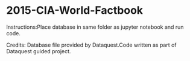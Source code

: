 # 2015-CIA-World-Factbook

Instructions:Place database in same folder as jupyter notebook and run code.

Credits: Database file provided by Dataquest.Code written as part of Dataquest guided project.
